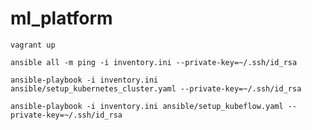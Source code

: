 # ml_platform

```
vagrant up
```



```
ansible all -m ping -i inventory.ini --private-key=~/.ssh/id_rsa
```

```
ansible-playbook -i inventory.ini ansible/setup_kubernetes_cluster.yaml --private-key=~/.ssh/id_rsa
```

```
ansible-playbook -i inventory.ini ansible/setup_kubeflow.yaml --private-key=~/.ssh/id_rsa
```